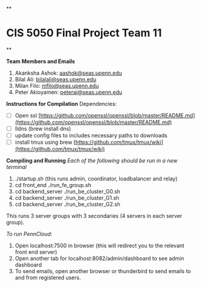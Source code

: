 **

# CIS 5050 Final Project Team 11

**

**Team Members and Emails**
 1. Akanksha Ashok: aashok@seas.upenn.edu
 2. Bilal Ali: bilalali@seas.upenn.edu
 3. Milan Filo: mfilo@seas.upenn.edu
 4. Peter Akioyamen: peterai@seas.upenn.edu


**Instructions for Compilation**
Dependencies:
 - [ ] Open ssl [https://github.com/openssl/openssl/blob/master/README.md](https://github.com/openssl/openssl/blob/master/README.md)
 - [ ] lldns  (brew install dns)
 - [ ] update config files to includes necessary paths to downloads
 - [ ] install tmux using brew [https://github.com/tmux/tmux/wiki](https://github.com/tmux/tmux/wiki) 

**Compiling and Running**
*Each of the following should be run in a new terminal*

1. ./startup.sh (this runs admin, coordinator, loadbalancer and relay)
2. cd front_end
	./run_fe_group.sh
3. cd backend_server
	./run_be_cluster_G0.sh
4. cd backend_server
	./run_be_cluster_G1.sh
5. cd backend_server
	./run_be_cluster_G2.sh

This runs 3 server groups with 3 secondaries (4 servers in each server group). 

*To run PennCloud:*
1. Open localhost:7500 in browser (this will redirect you to the relevant front end server)
2. Open another tab for localhost:8082/admin/dashboard to see admin dashboard
3. To send emails, open another browser or thunderbird to send emails to and from registered users.